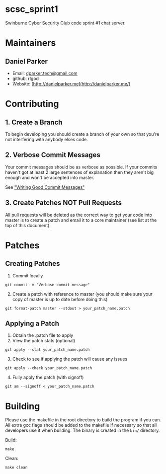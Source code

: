 scsc_sprint1
============

Swinburne Cyber Security Club code sprint #1 chat server.


# Maintainers
## Daniel Parker
* Email: [dparker.tech@gmail.com](mailto:dparker.tech@gmail.com)
* github: rlgod
* Website: [http://danielparker.me](http://danielparker.me/)

# Contributing
## 1. Create a Branch
To begin developing you should create a branch of your own so that you're not interfering with anybody elses code.

## 2. Verbose Commit Messages
Your commit messages should be as verbose as possible. If your commits haven't got at least 2 large sentences of explanation then they aren't big enough and won't be accepted into master.

See ["Writing Good Commit Messages"](https://github.com/erlang/otp/wiki/Writing-good-commit-messages)

## 3. Create Patches NOT Pull Requests
All pull requests will be deleted as the correct way to get your code into master is to create a patch and email it to a core maintainer (see list at the top of this document).

# Patches
## Creating Patches
1. Commit locally
```
git commit -m "Verbose commit message"
```
2. Create a patch with reference to master (you should make sure your copy of master is up to date before doing this)
```
git format-patch master --stdout > your_patch_name.patch
```

## Applying a Patch
1. Obtain the .patch file to apply
2. View the patch stats (optional)
```
git apply --stat your_patch_name.patch
```
3. Check to see if applying the patch will cause any issues
```
git apply --check your_patch_name.patch
```
4. Fully apply the patch (with signoff)
```
git am --signoff < your_patch_name.patch
```

# Building
Please use the makefile in the root directory to build the program if you can. All extra gcc flags should be added to the makefile if necessary so that all developers use it when building. The binary is created in the ```bin/``` directory.

Build:
```
make
```

Clean:
```
make clean
```
